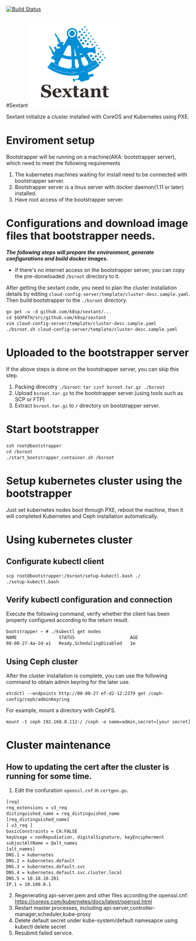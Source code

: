 [![Build Status](https://travis-ci.org/k8sp/sextant.svg?branch=master)](https://travis-ci.org/k8sp/sextant.svg?branch=master)

#Sextant
<img src="logo/Sextant.png" width="250">

Sextant initialize a cluster installed with CoreOS and Kubernetes using PXE.

# Enviroment setup
Bootstrapper will be running on a machine(AKA: bootstrapper server), which need to meet the following requirements

1. The kubernetes machines waiting for install need to be connected with bootstrapper server.
2. Bootstrapper server is a linux server with docker daemon(1.11 or later) installed.
3. Have root access of the bootstrapper server.

# Configurations and download image files that bootstrapper needs.

***The following steps will prepare the environment, generate configurations and build docker images.***
* if there's no internet access on the bootstrapper server, you can copy the pre-donwloaded `/bsroot` directory to it.

After getting the sextant code, you need to plan the cluster installation details by editing `cloud-config-server/template/cluster-desc.sample.yaml`. Then build bootstrapper to the `./bsroot` directory.

```
go get -u -d github.com/k8sp/sextant/...
cd $GOPATH/src/github.com/k8sp/sextant
vim cloud-config-server/template/cluster-desc.sample.yaml
./bsroot.sh cloud-config-server/template/cluster-desc.sample.yaml
```

# Uploaded to the bootstrapper server

If the above steps is done on the bootstrapper server, you can skip this step.

1. Packing direcotry `./bsroot`: `tar czvf bsroot.tar.gz ./bsroot`
2. Upload `bsroot.tar.gz` to the bootstrapper server.(using tools such as SCP or FTP)
3. Extract `bsroot.tar.gz` to `/` directory on bootstrapper server.

# Start bootstrapper

```
ssh root@bootstrapper
cd /bsroot
./start_bootstrapper_container.sh /bsroot
```

# Setup kubernetes cluster using the bootstrapper

Just set kubernetes nodes boot through PXE, reboot the machine, then it will completed Kubernetes and Ceph installation automatically.

# Using kubernetes cluster

## Configurate kubectl client

```
scp root@bootstrapper:/bsroot/setup-kubectl.bash ./
./setup-kubectl.bash
```

## Verify kubectl configuration and connection

Execute the following command, verify whether the client has been property configured according to the return result.

```
bootstrapper ~ # ./kubectl get nodes
NAME                STATUS                     AGE
08-00-27-4a-2d-a1   Ready,SchedulingDisabled   1m
```

## Using Ceph cluster

After the cluster installation is complete, you can use the following command to obtain admin keyring for the later use.

```
etcdctl --endpoints http://08-00-27-ef-d2-12:2379 get /ceph-config/ceph/adminKeyring
```

For example, mount a directory with CephFS.

```
mount -t ceph 192.168.8.112:/ /ceph -o name=admin,secret=[your secret]
```

# Cluster maintenance

## How to updating the cert after the cluster is running for some time.

1. Edit the confuration `openssl.cnf` in `certgen.go`.

```
[req]
req_extensions = v3_req
distinguished_name = req_distinguished_name
[req_distinguished_name]
[ v3_req ]
basicConstraints = CA:FALSE
keyUsage = nonRepudiation, digitalSignature, keyEncipherment
subjectAltName = @alt_names
[alt_names]
DNS.1 = kubernetes
DNS.2 = kubernetes.default
DNS.3 = kubernetes.default.svc
DNS.4 = kubernetes.default.svc.cluster.local
DNS.5 = 10.10.10.201
IP.1 = 10.100.0.1
```
2. Regenerating api-server.pem and other files according the openssl.cnf: https://coreos.com/kubernetes/docs/latest/openssl.html
3. Restart master processes, including api-server,controller-manager,scheduler,kube-proxy
4. Delete default secret under kube-system/default namesapce using kubectl delete secret
5. Resubmit failed service.
